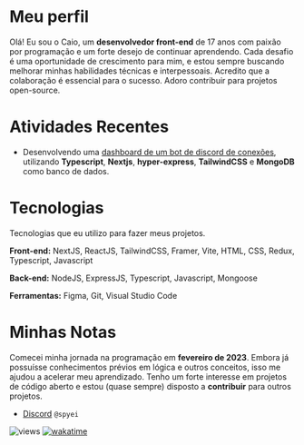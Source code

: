 # Meu perfil

Olá! Eu sou o Caio, um **desenvolvedor front-end** de 17 anos com paixão por programação e um forte desejo de continuar aprendendo. Cada desafio é uma oportunidade de crescimento para mim, e estou sempre buscando melhorar minhas habilidades técnicas e interpessoais. Acredito que a colaboração é essencial para o sucesso. Adoro contribuir para projetos open-source.

# Atividades Recentes

- Desenvolvendo uma [dashboard de um bot de discord de conexões](https://connections.squareweb.app/), utilizando **Typescript**, **Nextjs**, **hyper-express**, **TailwindCSS** e **MongoDB** como banco de dados.

# Tecnologias
Tecnologias que eu utilizo para fazer meus projetos.

**Front-end:**
NextJS, ReactJS, TailwindCSS, Framer, Vite, HTML, CSS, Redux, Typescript, Javascript

**Back-end:**
NodeJS, ExpressJS, Typescript, Javascript, Mongoose

**Ferramentas:**
Figma, Git, Visual Studio Code

# Minhas Notas

Comecei minha jornada na programação em **fevereiro de 2023**. Embora já possuísse conhecimentos prévios em lógica e outros conceitos, isso me ajudou a acelerar meu aprendizado. Tenho um forte interesse em projetos de código aberto e estou (quase sempre) disposto a **contribuir** para outros projetos.

- [Discord](https://discord.com/users/955095844275781693) `@spyei`

![views](https://komarev.com/ghpvc/?username=spyei&style=flat-square&color=blue)
[![wakatime](https://wakatime.com/badge/user/67b9136d-a2a8-4010-8e98-519d601f511c.svg)](https://wakatime.com/@67b9136d-a2a8-4010-8e98-519d601f511c)

